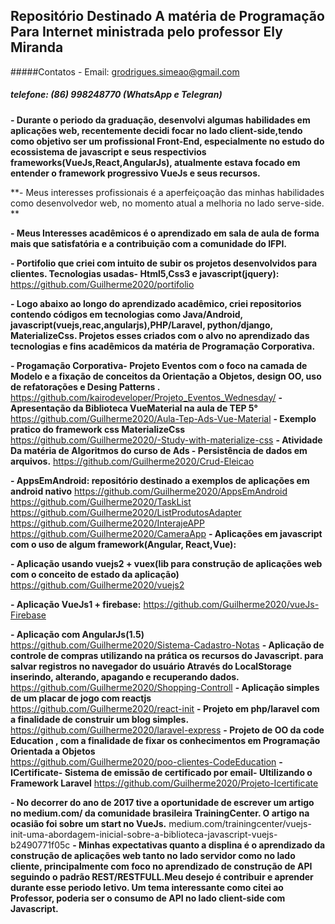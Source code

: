 
## Repositório Destinado A matéria de Programação Para Internet  ministrada pelo professor Ely Miranda


#####Contatos -  Email: grodrigues.simeao@gmail.com
#####            telefone: (86) 998248770 (WhatsApp e Telegran)

**-  Durante o periodo da graduação, desenvolvi algumas habilidades  em aplicações web, recentemente decidi focar no lado   client-side,tendo como objetivo ser um profissional Front-End, especialmente no estudo do ecossistema de javascript e seus respectivios frameworks(VueJs,React,AngularJs), atualmente estava focado  em entender  o framework progressivo VueJs e seus recursos.**

**- Meus interesses  profissionais é a aperfeiçoação das minhas habilidades como desenvolvedor web, no momento atual a melhoria no lado  serve-side. **

**- Meus Interesses acadêmicos é o aprendizado em sala de aula de forma mais que satisfatória e a contribuição com a comunidade do IFPI.**

**- Portifolio que criei com intuito de subir os projetos desenvolvidos para clientes. Tecnologias usadas- Html5,Css3 e javascript(jquery):**   https://github.com/Guilherme2020/portifolio

**- Logo abaixo ao longo do aprendizado acadêmico, criei  repositorios contendo códigos em tecnologias como Java/Android, javascript(vuejs,reac,angularjs),PHP/Laravel, python/django,  MaterializeCss. Projetos esses criados com o alvo no aprendizado das tecnologias e fins acadêmicos da matéria de Programação Corporativa.**

**- Progamação Corporativa- Projeto Eventos com o foco na camada de Modelo e a fixação de conceitos da Orientação a Objetos, design OO, uso de refatorações e Desing Patterns .**         https://github.com/kairodeveloper/Projeto_Eventos_Wednesday/
**- Apresentação da Biblioteca VueMaterial  na aula de TEP 5°**
    https://github.com/Guilherme2020/Aula-Tep-Ads-Vue-Material
**- Exemplo pratico do  framework css  MaterializeCss**
    https://github.com/Guilherme2020/-Study-with-materialize-css
**- Atividade Da matéria de Algoritmos do curso de Ads - Persistência de dados em arquivos.**
    https://github.com/Guilherme2020/Crud-Eleicao

**- AppsEmAndroid: repositório destinado a exemplos de aplicações em android nativo**
    https://github.com/Guilherme2020/AppsEmAndroid  
    https://github.com/Guilherme2020/TaskList
    https://github.com/Guilherme2020/ListProdutosAdapter
    https://github.com/Guilherme2020/InterajeAPP  
    https://github.com/Guilherme2020/CameraApp
**- Aplicações em javascript com  o uso de algum framework(Angular, React,Vue):**

**- Aplicação usando vuejs2 + vuex(lib para construção de aplicações web com o  conceito de estado da aplicação)**
  https://github.com/Guilherme2020/vuejs2

**- Aplicação VueJs1 + firebase:**
  https://github.com/Guilherme2020/vueJs-Firebase  

**- Aplicação com AngularJs(1.5)**
  https://github.com/Guilherme2020/Sistema-Cadastro-Notas
**- Aplicação de controle de compras utilizando na prática os recursos do Javascript. para salvar registros no navegador do usuário Através do LocalStorage inserindo, alterando, apagando e recuperando dados.**       
    https://github.com/Guilherme2020/Shopping-Controll
**- Aplicação simples de um placar de jogo com reactjs**  
    https://github.com/Guilherme2020/react-init
**- Projeto em php/laravel com a finalidade de construir um blog simples.**
    https://github.com/Guilherme2020/laravel-express
**- Projeto de OO da code Education , com a finalidade de fixar os conhecimentos  em Programação Orientada a Objetos**      
    https://github.com/Guilherme2020/poo-clientes-CodeEducation
**- ICertificate- Sistema de emissão de certificado por email- Ultilizando o Framework Laravel**
    https://github.com/Guilherme2020/Projeto-Icertificate    



**- No decorrer do ano de 2017 tive a oportunidade de escrever um artigo no medium.com/ da comunidade brasileira TrainingCenter. O artigo na ocasião foi sobre um start  no  VueJs.**
    medium.com/trainingcenter/vuejs-init-uma-abordagem-inicial-sobre-a-biblioteca-javascript-vuejs-b2490771f05c
**- Minhas expectativas quanto a displina é o aprendizado da construção de aplicações web   tanto no lado servidor como no lado cliente, principalmente com foco no aprendizado de construção de API seguindo o padrão REST/RESTFULL.Meu  desejo é contribuir e aprender durante esse periodo letivo.
Um tema interessante como citei ao Professor, poderia ser o  consumo de API  no lado client-side com Javascript.**
